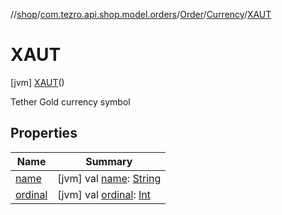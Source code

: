 //[shop](../../../../../index.md)/[com.tezro.api.shop.model.orders](../../../index.md)/[Order](../../index.md)/[Currency](../index.md)/[XAUT](index.md)



# XAUT  
 [jvm] [XAUT](index.md)()  


Tether Gold currency symbol

   


## Properties  
  
|  Name |  Summary | 
|---|---|
| <a name="com.tezro.api.shop.model.orders/Order.Currency.XAUT/name/#/PointingToDeclaration/"></a>[name](name.md)| <a name="com.tezro.api.shop.model.orders/Order.Currency.XAUT/name/#/PointingToDeclaration/"></a> [jvm] val [name](name.md): [String](https://kotlinlang.org/api/latest/jvm/stdlib/kotlin/-string/index.html)   <br>|
| <a name="com.tezro.api.shop.model.orders/Order.Currency.XAUT/ordinal/#/PointingToDeclaration/"></a>[ordinal](ordinal.md)| <a name="com.tezro.api.shop.model.orders/Order.Currency.XAUT/ordinal/#/PointingToDeclaration/"></a> [jvm] val [ordinal](ordinal.md): [Int](https://kotlinlang.org/api/latest/jvm/stdlib/kotlin/-int/index.html)   <br>|

